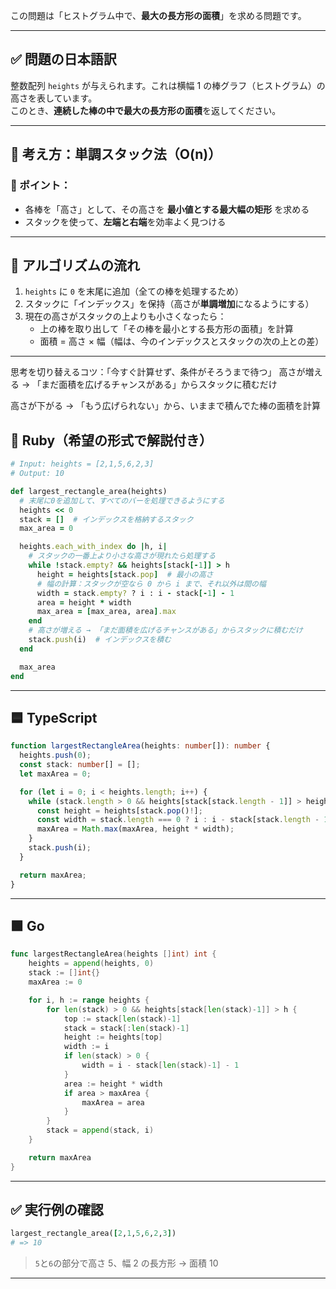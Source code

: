 この問題は「ヒストグラム中で、**最大の長方形の面積**」を求める問題です。

---

## ✅ 問題の日本語訳

整数配列 `heights` が与えられます。これは横幅 1 の棒グラフ（ヒストグラム）の高さを表しています。  
このとき、**連続した棒の中で最大の長方形の面積**を返してください。

---

## 🧠 考え方：**単調スタック法（O(n)）**

### 📌 ポイント：

- 各棒を「高さ」として、その高さを **最小値とする最大幅の矩形** を求める
- スタックを使って、**左端と右端**を効率よく見つける

---

## 🧮 アルゴリズムの流れ

1. `heights` に `0` を末尾に追加（全ての棒を処理するため）
2. スタックに「インデックス」を保持（高さが**単調増加**になるようにする）
3. 現在の高さがスタックの上よりも小さくなったら：
   - 上の棒を取り出して「その棒を最小とする長方形の面積」を計算
   - 面積 = 高さ × 幅（幅は、今のインデックスとスタックの次の上との差）

---

思考を切り替えるコツ：「今すぐ計算せず、条件がそろうまで待つ」
高さが増える → 「まだ面積を広げるチャンスがある」からスタックに積むだけ

高さが下がる → 「もう広げられない」から、いままで積んでた棒の面積を計算

## 💎 Ruby（希望の形式で解説付き）

```ruby
# Input: heights = [2,1,5,6,2,3]
# Output: 10

def largest_rectangle_area(heights)
  # 末尾に0を追加して、すべてのバーを処理できるようにする
  heights << 0
  stack = []  # インデックスを格納するスタック
  max_area = 0

  heights.each_with_index do |h, i|
    # スタックの一番上より小さな高さが現れたら処理する
    while !stack.empty? && heights[stack[-1]] > h
      height = heights[stack.pop]  # 最小の高さ
      # 幅の計算：スタックが空なら 0 から i まで、それ以外は間の幅
      width = stack.empty? ? i : i - stack[-1] - 1
      area = height * width
      max_area = [max_area, area].max
    end
    # 高さが増える → 「まだ面積を広げるチャンスがある」からスタックに積むだけ
    stack.push(i)  # インデックスを積む
  end

  max_area
end
```

---

## 🟦 TypeScript

```ts
function largestRectangleArea(heights: number[]): number {
  heights.push(0);
  const stack: number[] = [];
  let maxArea = 0;

  for (let i = 0; i < heights.length; i++) {
    while (stack.length > 0 && heights[stack[stack.length - 1]] > heights[i]) {
      const height = heights[stack.pop()!];
      const width = stack.length === 0 ? i : i - stack[stack.length - 1] - 1;
      maxArea = Math.max(maxArea, height * width);
    }
    stack.push(i);
  }

  return maxArea;
}
```

---

## 🟩 Go

```go
func largestRectangleArea(heights []int) int {
    heights = append(heights, 0)
    stack := []int{}
    maxArea := 0

    for i, h := range heights {
        for len(stack) > 0 && heights[stack[len(stack)-1]] > h {
            top := stack[len(stack)-1]
            stack = stack[:len(stack)-1]
            height := heights[top]
            width := i
            if len(stack) > 0 {
                width = i - stack[len(stack)-1] - 1
            }
            area := height * width
            if area > maxArea {
                maxArea = area
            }
        }
        stack = append(stack, i)
    }

    return maxArea
}
```

---

## ✅ 実行例の確認

```ruby
largest_rectangle_area([2,1,5,6,2,3])
# => 10
```

> `5`と`6`の部分で高さ 5、幅 2 の長方形 → 面積 10

---
